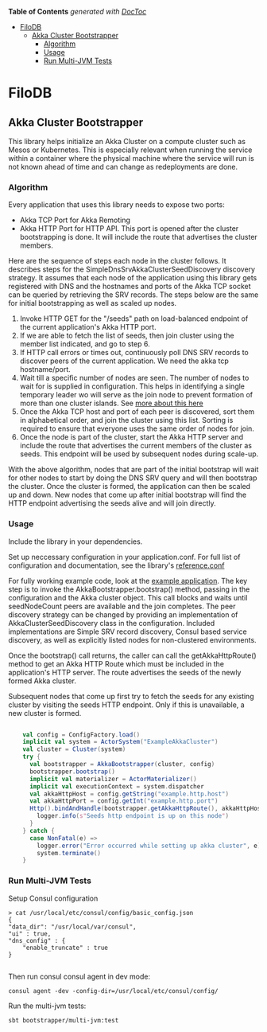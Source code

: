 <!-- START doctoc generated TOC please keep comment here to allow auto update -->
<!-- DON'T EDIT THIS SECTION, INSTEAD RE-RUN doctoc TO UPDATE -->
**Table of Contents**  *generated with [DocToc](https://github.com/thlorenz/doctoc)*

- [FiloDB](#filodb)
  - [Akka Cluster Bootstrapper](#akka-cluster-bootstrapper)
    - [Algorithm](#algorithm)
    - [Usage](#usage)
    - [Run Multi-JVM Tests](#run-multi-jvm-tests)

<!-- END doctoc generated TOC please keep comment here to allow auto update -->

# FiloDB

## Akka Cluster Bootstrapper

This library helps initialize an Akka Cluster on a compute cluster such as Mesos or Kubernetes. This is especially 
relevant when running the service within a container where the physical machine where the service will run is not 
known ahead of time and can change as redeployments are done.

### Algorithm

Every application that uses this library needs to expose two ports:
* Akka TCP Port for Akka Remoting
* Akka HTTP Port for HTTP API. This port is opened after the cluster bootstrapping is done. It will include the route 
  that advertises the cluster members.

Here are the sequence of steps each node in the cluster follows. It describes steps for the 
SimpleDnsSrvAkkaClusterSeedDiscovery discovery strategy. It assumes that each node of the application using this library 
gets registered with DNS and the hostnames and ports of the Akka TCP socket can be queried by retrieving the SRV records.
The steps below are the same for initial bootstrapping as well as scaled up nodes. 

1. Invoke HTTP GET for the "/seeds" path on load-balanced endpoint of the current application's Akka HTTP port. 
2. If we are able to fetch the list of seeds, then join cluster using the member list indicated, and go to step 6.
3. If HTTP call errors or times out, continuously poll DNS SRV records to discover peers of the current application. We 
   need the akka tcp hostname/port. 
4. Wait till a specific number of nodes are seen. The number of nodes to wait for is supplied in configuration. This 
   helps in identifying a single temporary leader wo will serve as the join node to prevent formation of more than 
   one cluster islands. See [more about this here](http://doc.akka.io/docs/akka/current/java/cluster-usage.html#joining-to-seed-nodes) 
5. Once the Akka TCP host and port of each peer is discovered, sort them in alphabetical order, and join the cluster 
   using this list. Sorting is required to ensure that everyone uses the same order of nodes for join. 
6. Once the node is part of the cluster, start the Akka HTTP server and include the route that advertises the current 
   members of the cluster as seeds. This endpoint will be used by subsequent nodes during scale-up.


With the above algorithm, nodes that are part of the initial bootstrap will wait for other nodes to start by doing the 
DNS SRV query and will then bootstrap the cluster. Once the cluster is formed, the application can then be scaled up 
and down. New nodes that come up after initial bootstrap will find the HTTP endpoint advertising the seeds alive and 
will join directly. 

### Usage

Include the library in your dependencies. 

Set up neccessary configuration in your application.conf. For full list of configuration and documentation, see the 
library's [reference.conf](../akka-bootstrapper/src/main/resources/reference.conf)

For fully working example code, look at the [example application](https://github.pie.apple.com/viswanathan-ramachandran/akka-bootstrapper-app). 
The key step is to invoke the AkkaBootstrapper.bootstrap() method, passing in the configuration and the Akka cluster 
object. This call blocks and waits until seedNodeCount peers are available and the join completes. The peer discovery 
strategy can be changed by providing an implementation of AkkaClusterSeedDiscovery class in the configuration. Included 
implementations are Simple SRV record discovery, Consul based service discovery, as well as explicitly listed nodes for 
non-clustered environments.  

Once the bootstrap() call returns, the caller can call the getAkkaHttpRoute() method to get an Akka HTTP Route which 
must be included in the application's HTTP server. The route advertises the seeds of the newly formed Akka cluster.

Subsequent nodes that come up first try to fetch the seeds for any existing cluster by visiting the seeds HTTP endpoint. 
Only if this is unavailable, a new cluster is formed.  

```scala

    val config = ConfigFactory.load()
    implicit val system = ActorSystem("ExampleAkkaCluster")
    val cluster = Cluster(system)
    try {
      val bootstrapper = AkkaBootstrapper(cluster, config)
      bootstrapper.bootstrap()
      implicit val materializer = ActorMaterializer()
      implicit val executionContext = system.dispatcher
      val akkaHttpHost = config.getString("example.http.host")
      val akkaHttpPort = config.getInt("example.http.port")
      Http().bindAndHandle(bootstrapper.getAkkaHttpRoute(), akkaHttpHost, akkaHttpPort).map { binding =>
        logger.info(s"Seeds http endpoint is up on this node")
      }
    } catch {
      case NonFatal(e) =>
        logger.error("Error occurred while setting up akka cluster", e)
        system.terminate()
    }

```

### Run Multi-JVM Tests

Setup Consul configuration
```
> cat /usr/local/etc/consul/config/basic_config.json 
{
"data_dir": "/usr/local/var/consul",
"ui" : true,
"dns_config" : {
    "enable_truncate" : true
}
 	
```

Then run consul consul agent in dev mode:
```
consul agent -dev -config-dir=/usr/local/etc/consul/config/
```

Run the multi-jvm tests:
```
sbt bootstrapper/multi-jvm:test
```
